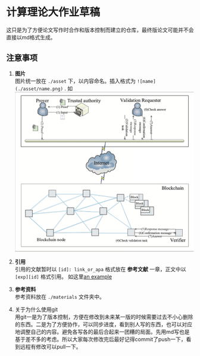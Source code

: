 # 计算理论大作业草稿
这只是为了方便论文写作时合作和版本控制而建立的仓库，最终版论文可能并不会直接以md格式生成。
## 注意事项
1. **图片**  
    图片统一放在 `./asset` 下，以内容命名。插入格式为 `![name](./asset/name.png)` . 如 ![sample](./asset/zkp_in_blockchain_sample.png) 

2. **引用**  
    引用的文献暂时以 `[id]: link_or_apa` 格式放在 **参考文献** 一章，正文中以 `[exp][id]` 格式引用。 如这里[an example][id] 

[id]: http://example.com/  "Optional Title Here"

3. **参考资料**  
    参考资料放在 `./materials` 文件夹中。

4. 关于为什么使用git  
   用git一是为了版本控制，方便在修改到未来某一版的时候需要过去不小心删除的东西。二是为了方便协作，可以同步进度，看到别人写的东西，也可以对应地调整自己的内容。避免各写各的最后合起来一团糟的局面。先用md写也是基于差不多的考虑。所以大家每次修改完后最好记得commit了push一下，看到远程有修改可以pull一下。